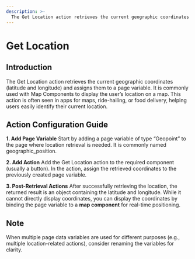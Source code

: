 ```yaml
---
description: >-
  The Get Location action retrieves the current geographic coordinates (latitude and longitude) and assigns them to a page data variable. It is commonly used with Map Components to display the user’s location on a map.
---
```


# Get Location

## Introduction
The Get Location action retrieves the current geographic coordinates (latitude and longitude) and assigns them to a page variable. It is commonly used with Map Components to display the user’s location on a map. This action is often seen in apps for maps, ride-hailing, or food delivery, helping users easily identify their current location.

## Action Configuration Guide
**1. Add Page Variable**
Start by adding a page variable of type “Geopoint” to the page where location retrieval is needed. It is commonly named geographic_position.

**2. Add Action**
Add the Get Location action to the required component (usually a button). In the action, assign the retrieved coordinates to the previously created page variable.

**3. Post-Retrieval Actions**
After successfully retrieving the location, the returned result is an object containing the latitude and longitude. While it cannot directly display coordinates, you can display the coordinates by binding the page variable to a **map component** for real-time positioning.

## Note
When multiple page data variables are used for different purposes (e.g., multiple location-related actions), consider renaming the variables for clarity.